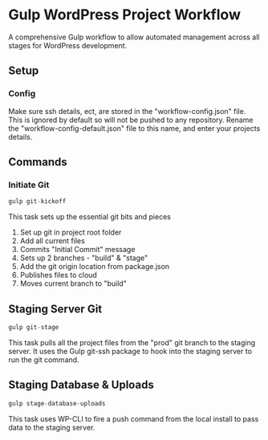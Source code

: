 # Gulp WordPress Project Workflow
A comprehensive Gulp workflow to allow automated management across all stages for WordPress development.

## Setup

### Config
Make sure ssh details, ect, are stored in the "workflow-config.json" file. This is ignored by default so will not be pushed to any repository. Rename the "workflow-config-default.json" file to this name, and enter your projects details.

## Commands

### Initiate Git

```javascript
gulp git-kickoff
```

This task sets up the essential git bits and pieces

1. Set up git in project root folder
2. Add all current files
3. Commits "Initial Commit" message
4. Sets up 2 branches - "build" & "stage"
5. Add the git origin location from package.json
6. Publishes files to cloud
7. Moves current branch to "build"

## Staging Server Git

```javascript
gulp git-stage
```

This task pulls all the project files from the "prod" git branch to the staging server.
It uses the Gulp git-ssh package to hook into the staging server to run the git command.

## Staging Database & Uploads

```javascript
gulp stage-database-uploads
```

This task uses WP-CLI to fire a push command from the local install to pass data to the staging server.
